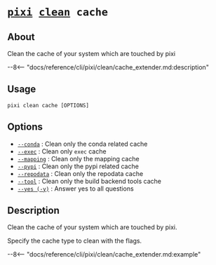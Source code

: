 <!--- This file is autogenerated. Do not edit manually! -->
# <code>[pixi](../../pixi.md) [clean](../clean.md) cache</code>

## About
Clean the cache of your system which are touched by pixi

--8<-- "docs/reference/cli/pixi/clean/cache_extender.md:description"

## Usage
```
pixi clean cache [OPTIONS]
```

## Options
- <a id="arg---conda" href="#arg---conda">`--conda`</a>
:  Clean only the conda related cache
- <a id="arg---exec" href="#arg---exec">`--exec`</a>
:  Clean only `exec` cache
- <a id="arg---mapping" href="#arg---mapping">`--mapping`</a>
:  Clean only the mapping cache
- <a id="arg---pypi" href="#arg---pypi">`--pypi`</a>
:  Clean only the pypi related cache
- <a id="arg---repodata" href="#arg---repodata">`--repodata`</a>
:  Clean only the repodata cache
- <a id="arg---tool" href="#arg---tool">`--tool`</a>
:  Clean only the build backend tools cache
- <a id="arg---yes" href="#arg---yes">`--yes (-y)`</a>
:  Answer yes to all questions

## Description
Clean the cache of your system which are touched by pixi.

Specify the cache type to clean with the flags.


--8<-- "docs/reference/cli/pixi/clean/cache_extender.md:example"
